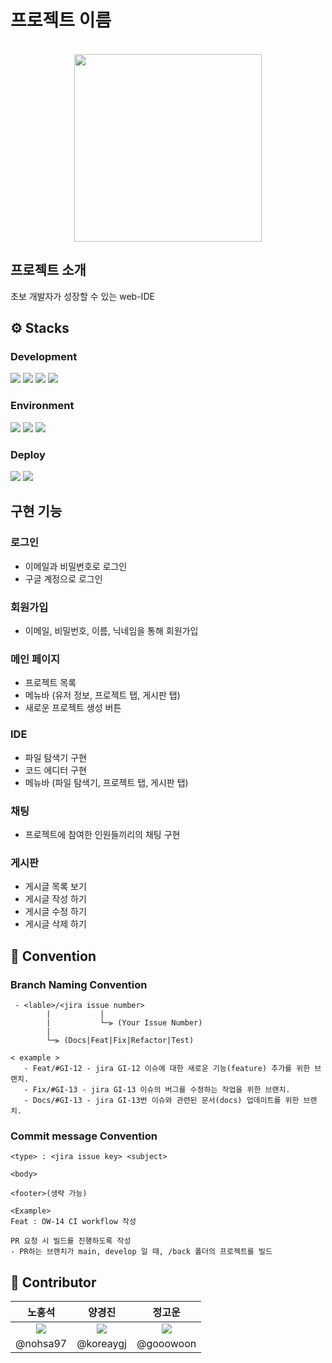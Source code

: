 # 프로젝트 이름

<p align="center">
  <br>
  <img width="300px" src="https://github.com/java-is-coffee/FRONT-Groomy_IDE/assets/62227770/579e4274-af17-45a4-ab6f-e568a25446d4"/>
  <br>
</p>

## 프로젝트 소개
초보 개발자가 성장할 수 있는 web-IDE

## ⚙ Stacks

### Development

<img src="https://img.shields.io/badge/React-61DAFB?style=for-the-badge&logo=React&logoColor=white"> <img src="https://img.shields.io/badge/TypeScript-3178C6?style=for-the-badge&logo=TypeScript&logoColor=white"> <img src="https://img.shields.io/badge/React Router-CA4245?style=for-the-badge&logo=React Router&logoColor=white"> <img src="https://img.shields.io/badge/Redux-764ABC?style=for-the-badge&logo=Redux&logoColor=white">

### Environment

<img src="https://img.shields.io/badge/github-181717?style=for-the-badge&logo=github&logoColor=white"> <img src="https://img.shields.io/badge/git-F05032?style=for-the-badge&logo=git&logoColor=white"> <img src="https://img.shields.io/badge/visual%20studio%20code-007ACC?style=for-the-badge&logo=visualstudiocode&logoColor=white">

### Deploy

<img src="https://img.shields.io/badge/Amazon S3-569A31?style=for-the-badge&logo=Amazon S3&logoColor=white"> <img src="https://img.shields.io/badge/GitHub Actions-2088FF?style=for-the-badge&logo=GitHub Actions&logoColor=white">

## 구현 기능

### 로그인
  - 이메일과 비밀번호로 로그인
  - 구글 계정으로 로그인

### 회원가입
  - 이메일, 비밀번호, 이름, 닉네임을 통해 회원가입 

### 메인 페이지
  - 프로젝트 목록
  - 메뉴바 (유저 정보, 프로젝트 탭, 게시판 탭)
  - 새로운 프로젝트 생성 버튼

### IDE
  - 파일 탐색기 구현
  - 코드 에디터 구현
  - 메뉴바 (파일 탐색기, 프로젝트 탭, 게시판 탭)

### 채팅
  - 프로젝트에 참여한 인원들끼리의 채팅 구현

### 게시판
  - 게시글 목록 보기
  - 게시글 작성 하기
  - 게시글 수정 하기
  - 게시글 삭제 하기

## 🤝 Convention

### Branch Naming Convention

```
 - <lable>/<jira issue number>
        |           |           
        |           └─⫸ (Your Issue Number)
        |
        └─⫸ (Docs|Feat|Fix|Refactor|Test)
```

```
< example >
   - Feat/#GI-12 - jira GI-12 이슈에 대한 새로운 기능(feature) 추가를 위한 브랜치.
   - Fix/#GI-13 - jira GI-13 이슈의 버그를 수정하는 작업을 위한 브랜치.
   - Docs/#GI-13 - jira GI-13번 이슈와 관련된 문서(docs) 업데이트를 위한 브랜치.
```

### Commit message Convention

```
<type> : <jira issue key> <subject>

<body>

<footer>(생략 가능)
```

```
<Example>
Feat : OW-14 CI workflow 작성

PR 요청 시 빌드를 진행하도록 작성
- PR하는 브랜치가 main, develop 일 때, /back 폴더의 프로젝트를 빌드
```


## 👤 Contributor

| 노홍석  | 양경진 |  정고운   | 
| :--------: | :--------: | :------: |
|     <img src="https://contrib.rocks/image?repo=nohsa97/nohsa97" />  |  <img src="https://contrib.rocks/image?repo=koreaygj/koreaygj" />    |<img src="https://contrib.rocks/image?repo=gooowoon/Netflex" /> | 
| @nohsa97  | @koreaygj |  @gooowoon   | 
